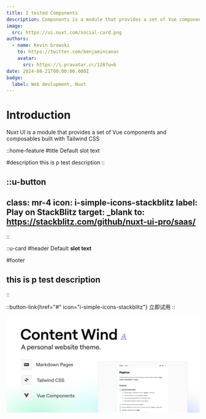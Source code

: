 ```yaml
---
title: I tested Components
description: Components is a module that provides a set of Vue components and composables built with Tailwind CSS and Headless UI
image:
  src: https://ui.nuxt.com/social-card.png
authors:
  - name: Kevin browski
    to: https://twitter.com/benjamincanac
    avatar:
      src: https://i.pravatar.cc/128?u=6
date: 2024-08-21T00:00:00.000Z
badge:
  label: Web devlopment, Nuxt
---
```


# Introduction

Nuxt UI is a module that provides a set of Vue components and composables built with Tailwind CSS

::home-feature
#title
Default slot text

#description
this is p test description
::

::u-button
---
class: mr-4
icon: i-simple-icons-stackblitz
label: Play on StackBlitz
target: _blank
to: https://stackblitz.com/github/nuxt-ui-pro/saas/
---
::

::u-card
#header
Default **slot text**

#footer
## this is p test description
::

::button-link{href="#" icon="i-simple-icons-stackblitz"}
立即试用
::

![cover.jpg](/cover.jpg)
